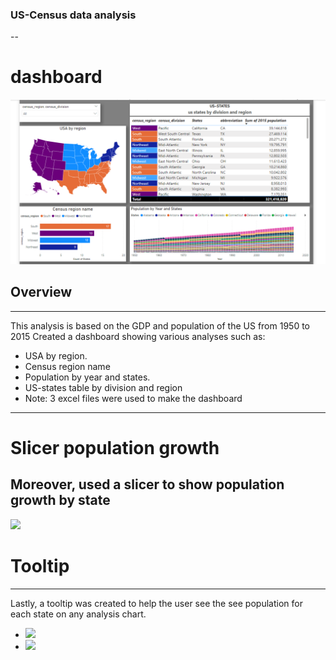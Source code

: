 ### US-Census data analysis 
--
# dashboard
<img src="dashboard.png"/>


## Overview
---
This analysis is based on the GDP and population of the US from 1950 to 2015
Created a dashboard showing various analyses such as:
- USA by region.
- Census region name
- Population by year and states.
- US-states table by division and region
- Note: 3 excel files were used to make the dashboard

--- 
# Slicer population growth 
Moreover, used a slicer to show population growth by state
---
<img src= "C:\Users\ekhat\Downloads\edx-power-bi-exercise-files\Week 1\Screenshot (432).png"/>


# Tooltip 
---
Lastly, a tooltip was created to help the user see the see population for each state on any analysis chart.
- <img src="C:\Users\ekhat\Downloads\edx-power-bi-exercise-files\Week 1\Screenshot (433).png"/>
- <img src="C:\Users\ekhat\Downloads\edx-power-bi-exercise-files\Week 1\Screenshot (434).png"/>


